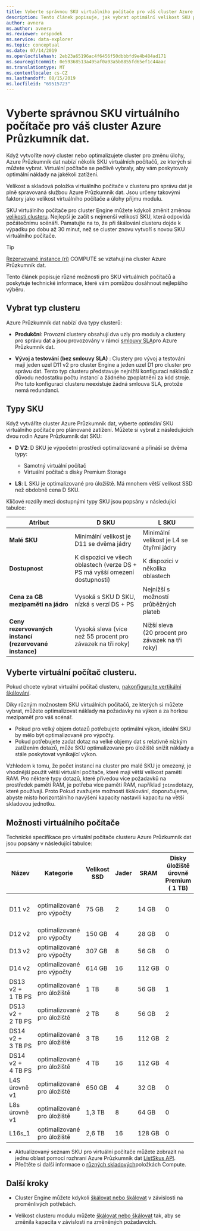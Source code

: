 ```yaml
---
title: Vyberte správnou SKU virtuálního počítače pro váš cluster Azure Průzkumník dat.
description: Tento článek popisuje, jak vybrat optimální velikost SKU pro cluster Azure Průzkumník dat.
author: avnera
ms.author: avnera
ms.reviewer: orspodek
ms.service: data-explorer
ms.topic: conceptual
ms.date: 07/14/2019
ms.openlocfilehash: 2eb23a65196ac4f6456f50dbbbfd9e4b484ad171
ms.sourcegitcommit: 0e59368513a495af0a93a5b8855fd65ef1c44aac
ms.translationtype: MT
ms.contentlocale: cs-CZ
ms.lasthandoff: 08/15/2019
ms.locfileid: "69515723"
---
```

# <a name="select-the-correct-vm-sku-for-your-azure-data-explorer-cluster"></a>Vyberte správnou SKU virtuálního počítače pro váš cluster Azure Průzkumník dat. 

Když vytvoříte nový cluster nebo optimalizujete cluster pro změnu úlohy, Azure Průzkumník dat nabízí několik SKU virtuálních počítačů, ze kterých si můžete vybrat. Virtuální počítače se pečlivě vybraly, aby vám poskytovaly optimální náklady na jakékoli zatížení. 

Velikost a skladová položka virtuálního počítače v clusteru pro správu dat je plně spravovaná službou Azure Průzkumník dat. Jsou určeny takovými faktory jako velikost virtuálního počítače a úlohy příjmu modulu. 

SKU virtuálního počítače pro cluster Engine můžete kdykoli změnit změnou [velikosti clusteru](manage-cluster-vertical-scaling.md). Nejlepší je začít s nejmenší velikostí SKU, která odpovídá počátečnímu scénáři. Pamatujte na to, že při škálování clusteru dojde k výpadku po dobu až 30 minut, než se cluster znovu vytvoří s novou SKU virtuálního počítače.

> [!TIP]
> [Rezervované instance (ri)](https://docs.microsoft.com/azure/virtual-machines/windows/prepay-reserved-vm-instances) COMPUTE se vztahují na cluster Azure Průzkumník dat.  

Tento článek popisuje různé možnosti pro SKU virtuálních počítačů a poskytuje technické informace, které vám pomůžou dosáhnout nejlepšího výběru.

## <a name="select-a-cluster-type"></a>Vybrat typ clusteru

Azure Průzkumník dat nabízí dva typy clusterů:

* **Produkční**: Provozní clustery obsahují dva uzly pro moduly a clustery pro správu dat a jsou provozovány v rámci [smlouvy SLA](https://azure.microsoft.com/support/legal/sla/data-explorer/v1_0/)pro Azure Průzkumník dat.

* **Vývoj a testování (bez smlouvy SLA)** : Clustery pro vývoj a testování mají jeden uzel D11 v2 pro cluster Engine a jeden uzel D1 pro cluster pro správu dat. Tento typ clusteru představuje nejnižší konfiguraci nákladů z důvodu nedostatku počtu instancí a žádného zpoplatnění za kód stroje. Pro tuto konfiguraci clusteru neexistuje žádná smlouva SLA, protože nemá redundanci.

## <a name="sku-types"></a>Typy SKU

Když vytváříte cluster Azure Průzkumník dat, vyberte *optimální* SKU virtuálního počítače pro plánované zatížení. Můžete si vybrat z následujících dvou rodin Azure Průzkumník dat SKU:

* **D V2**: D SKU je výpočetní prostředí optimalizované a přináší se dvěma typy:
    * Samotný virtuální počítač
    * Virtuální počítač s disky Premium Storage

* **LS**: L SKU je optimalizované pro úložiště. Má mnohem větší velikost SSD než obdobně cena D SKU.

Klíčové rozdíly mezi dostupnými typy SKU jsou popsány v následující tabulce:
 
| Atribut | D SKU | L SKU |
|---|---|---
|**Malé SKU**|Minimální velikost je D11 se dvěma jádry|Minimální velikost je L4 se čtyřmi jádry |
|**Dostupnost**|K dispozici ve všech oblastech (verze DS + PS má vyšší omezení dostupnosti)|K dispozici v několika oblastech |
|**Cena za&nbsp;GB mezipaměti na jádro**|Vysoká s SKU D SKU, nízká s verzí DS + PS|Nejnižší s možností průběžných plateb |
|**Ceny rezervovaných instancí (rezervované instance)**|Vysoká sleva (více než&nbsp;55 procent pro závazek na tři roky)|Nižší sleva (20&nbsp;procent pro závazek na tři roky) |  

## <a name="select-your-cluster-vm"></a>Vyberte virtuální počítač clusteru. 

Pokud chcete vybrat virtuální počítač clusteru, [nakonfigurujte vertikální škálování](manage-cluster-vertical-scaling.md#configure-vertical-scaling). 

Díky různým možnostem SKU virtuálních počítačů, ze kterých si můžete vybrat, můžete optimalizovat náklady na požadavky na výkon a za horkou mezipaměť pro váš scénář. 
* Pokud pro velký objem dotazů potřebujete optimální výkon, ideální SKU by mělo být optimalizované pro výpočty. 
* Pokud potřebujete zadat dotaz na velké objemy dat s relativně nízkým zatížením dotazů, může SKU optimalizované pro úložiště snížit náklady a stále poskytovat vynikající výkon.

Vzhledem k tomu, že počet instancí na cluster pro malé SKU je omezený, je vhodnější použít větší virtuální počítače, které mají větší velikost paměti RAM. Pro některé typy dotazů, které přivedou více požadavků na prostředek paměti RAM, je potřeba více paměti RAM, například `joins`dotazy, které používají. Proto Pokud zvažujete možnosti škálování, doporučujeme, abyste místo horizontálního navýšení kapacity nastavili kapacitu na větší skladovou jednotku.

## <a name="vm-options"></a>Možnosti virtuálního počítače

Technické specifikace pro virtuální počítače clusteru Azure Průzkumník dat jsou popsány v následující tabulce:

|**Název**| **Kategorie** | **Velikost SSD** | **Jader** | **SRAM** | **Disky úložiště úrovně Premium (&nbsp;1 TB)**| **Minimální počet instancí na cluster** | **Maximální počet instancí na cluster**
|---|---|---|---|---|---|---|---
|D11 v2| optimalizované pro výpočty | 75&nbsp;GB    | 2 | 14&nbsp;GB | 0 | 1 | 8 (kromě SKU pro vývoj/testování, což je 1)
|D12 v2| optimalizované pro výpočty | 150&nbsp;GB   | 4 | 28&nbsp;GB | 0 | 2 | 16
|D13 v2| optimalizované pro výpočty | 307&nbsp;GB   | 8 | 56&nbsp;GB | 0 | 2 | 1 000
|D14 v2| optimalizované pro výpočty | 614&nbsp;GB   | 16| 112&nbsp;GB | 0 | 2 | 1 000
|DS13 v2 + 1&nbsp;TB&nbsp;PS| optimalizované pro úložiště | 1&nbsp;TB | 8 | 56&nbsp;GB | 1 | 2 | 1 000
|DS13 v2 + 2&nbsp;TB&nbsp;PS| optimalizované pro úložiště | 2&nbsp;TB | 8 | 56&nbsp;GB | 2 | 2 | 1 000
|DS14 v2 + 3&nbsp;TB&nbsp;PS| optimalizované pro úložiště | 3&nbsp;TB | 16 | 112&nbsp;GB | 2 | 2 | 1 000
|DS14 v2 + 4&nbsp;TB&nbsp;PS| optimalizované pro úložiště | 4&nbsp;TB | 16 | 112&nbsp;GB | 4 | 2 | 1 000
|L4S úrovně v1| optimalizované pro úložiště | 650&nbsp;GB | 4 | 32&nbsp;GB | 0 | 2 | 16
|L8s úrovně v1| optimalizované pro úložiště | 1,3&nbsp;TB | 8 | 64&nbsp;GB | 0 | 2 | 1 000
|L16s_1| optimalizované pro úložiště | 2,6&nbsp;TB | 16| 128&nbsp;GB | 0 | 2 | 1 000

* Aktualizovaný seznam SKU pro virtuální počítače můžete zobrazit na jednu oblast pomocí rozhraní Azure Průzkumník dat [ListSkus API](/dotnet/api/microsoft.azure.management.kusto.clustersoperationsextensions.listskus?view=azure-dotnet). 
* Přečtěte si další informace o [různých skladových](/azure/virtual-machines/windows/sizes-compute)položkách Compute. 

## <a name="next-steps"></a>Další kroky

* Cluster Engine můžete kdykoli [škálovat nebo škálovat](manage-cluster-vertical-scaling.md) v závislosti na proměnlivých potřebách. 

* Velikost clusteru modulu můžete [škálovat nebo škálovat](manage-cluster-horizontal-scaling.md) tak, aby se změnila kapacita v závislosti na změněných požadavcích.

